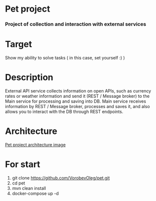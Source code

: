 # Pet project

### Project of collection and interaction with external services

# Target

Show my ability to solve tasks ( in this case, set yourself :) )

# Description

External API service collects information on open APIs, such as currency rates or weather information and send it (REST / Message broker) to the Main service for processing and saving into DB. Main service receives information by REST / Message broker, processes and saves it, and also allows you to interact with the DB through REST endpoints.

# Architecture

[Pet project architecture image](https://disk.yandex.ru/i/2bSS6Ug3QKBqcg)

# For start

1. git clone https://github.com/VorobevOleg/pet.git
2. cd pet
3. mvn clean install
4. docker-compose up -d

